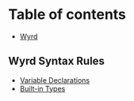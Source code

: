 # Table of contents

* [Wyrd](README.md)

## Wyrd Syntax Rules

* [Variable Declarations](wyrd-syntax-rules/variable-declarations.md)
* [Built-in Types](wyrd-syntax-rules/built-in-types.md)

